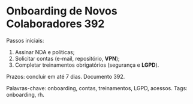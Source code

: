 # Onboarding de Novos Colaboradores 392

Passos iniciais:
1. Assinar NDA e políticas;
2. Solicitar contas (e-mail, repositório, **VPN**);
3. Completar treinamentos obrigatórios (segurança e **LGPD**).

Prazos: concluir em até 7 dias. Documento 392.

Palavras-chave: onboarding, contas, treinamentos, LGPD, acessos.
Tags: onboarding, rh.
